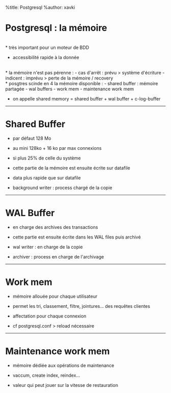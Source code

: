 %title: Postgresql
%author: xavki



# Postgresql : la mémoire


<br>
* très important pour un moteur de BDD

* accessibilité rapide à la donnée

<br>
* la mémoire n'est pas pérenne :
		- cas d'arrêt : prévu > système d'écriture
		- indicent : imprévu > perte de la mémoire / recovery

<br>
* posgtres scinde en 4 la mémoire disponible :
		- shared buffer : mémoire partagée
		- wal buffers
		- work mem
		- maintenance work mem

* on appelle shared memory = shared buffer + wal buffer + c-log-buffer


-------------------------------------------------------------------

# Shared Buffer


* par défaut 128 Mo


* au mini 128ko + 16 ko par max connexions


* si plus 25% de celle du système


* cette partie de la mémoire est ensuite écrite sur datafile


* data plus rapide que sur datafile


* background writer : process chargé de la copie



-------------------------------------------------------------------

# WAL Buffer


* en charge des archives des transactions


* cette partie est ensuite écrite dans les WAL files puis archivé


* wal writer : en charge de la copie


* archiver : process en charge de l'archivage




------------------------------------------------------------------

# Work mem


* mémoire allouée pour chaque utilisateur


* permet les tri, classement, filtre, jointures... des requêtes clientes


* affectation pour chaque connexion 


* cf postgresql.conf > reload nécessaire


------------------------------------------------------------------


# Maintenance work mem


* mémoire dédiée aux opérations de maintenance


* vaccum, create index, reindex...


* valeur qui peut jouer sur la vitesse de restauration




